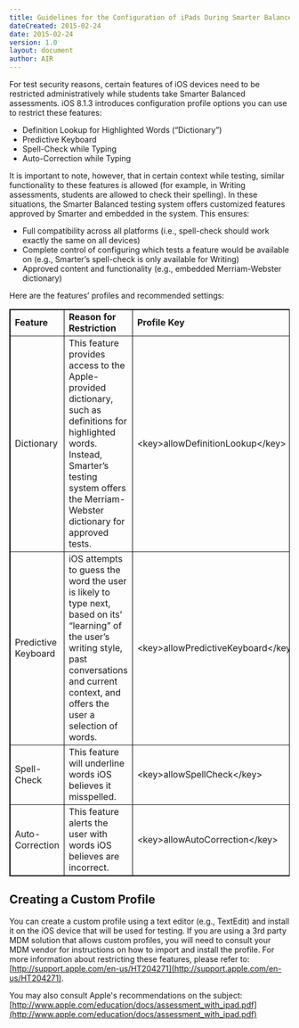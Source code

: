 ```yaml
---
title: Guidelines for the Configuration of iPads During Smarter Balanced Testing
dateCreated: 2015-02-24
date: 2015-02-24
version: 1.0
layout: document
author: AIR
---
```

For test security reasons, certain features of iOS devices need to be restricted administratively while students take Smarter Balanced assessments.  iOS 8.1.3 introduces configuration profile options you can use to restrict these features:

* Definition Lookup for Highlighted Words (“Dictionary”)
* Predictive Keyboard
* Spell-Check while Typing
* Auto-Correction while Typing

It is important to note, however, that in certain context while testing, similar functionality to these features is allowed (for example, in Writing assessments, students are allowed to check their spelling).  In these situations, the Smarter Balanced testing system offers customized features approved by Smarter and embedded in the system.  This ensures:
 
* Full compatibility across all platforms (i.e., spell-check should work exactly the same on all devices)
* Complete control of configuring which tests a feature would be available on (e.g., Smarter’s spell-check is only available for Writing)
* Approved content and functionality (e.g., embedded Merriam-Webster dictionary)

Here are the features’ profiles and recommended settings:


<table border="1" style="border: 1px solid black; border-collapse: collapse;">
<tr><td><b>Feature</b></td><td><b>Reason for Restriction</b></td><td><b>Profile Key</b></td><td><b>Recommended Value</b></td></tr>
<tr>
<td>Dictionary</td>
<td>This feature provides access to the Apple-provided dictionary, such as definitions for highlighted words. Instead, Smarter’s testing system offers the Merriam-Webster dictionary for approved tests.</td>
<td>&lt;key&gt;allowDefinitionLookup&lt;/key&gt;</td>
<td>False</td>
</tr>
<tr>
<td>Predictive Keyboard</td>
<td>iOS attempts to guess the word the user is likely to type next, based on its’ “learning” of the user’s writing style,  past conversations and current context, and offers the user a selection  of words.</td>
<td>&lt;key&gt;allowPredictiveKeyboard&lt;/key&gt;</td>
<td>False</td>
</tr>
<tr>
<td>Spell-Check</td>
<td>This feature will underline words iOS believes it misspelled.</td>
<td>&lt;key&gt;allowSpellCheck&lt;/key&gt;</td>
<td>False</td>
</tr>
<tr>
<td>Auto-Correction</td>
<td>This feature alerts the user with words iOS believes are incorrect.</td>
<td>&lt;key&gt;allowAutoCorrection&lt;/key&gt;</td>
<td>False</td>
</tr>
</table>

## Creating a Custom Profile

You can create a custom profile using a text editor (e.g., TextEdit) and install it on the iOS device that will be used for testing. If you are using a 3rd party MDM solution that allows custom profiles, you will need to consult your MDM vendor for instructions on how to import and install the profile. For more information about restricting these features, please refer to: [http://support.apple.com/en-us/HT204271](http://support.apple.com/en-us/HT204271).

You may also consult Apple's recommendations on the subject: [http://www.apple.com/education/docs/assessment_with_ipad.pdf](http://www.apple.com/education/docs/assessment_with_ipad.pdf)